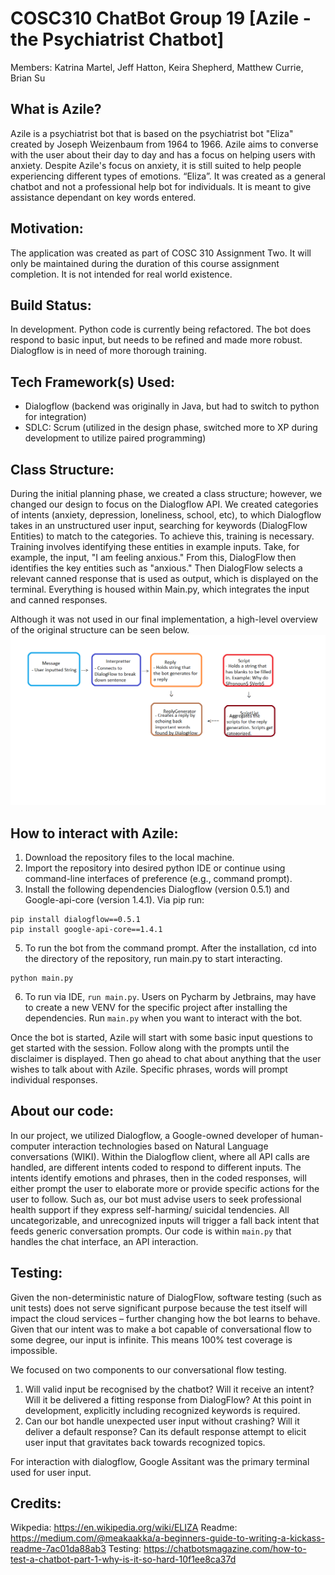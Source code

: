 # COSC310 ChatBot Group 19 [Azile - the Psychiatrist Chatbot]
Members: Katrina Martel, Jeff Hatton, Keira Shepherd, Matthew Currie, Brian Su

## What is Azile?
Azile is a psychiatrist bot that is based on the psychiatrist bot "Eliza" created by Joseph Weizenbaum from 1964 to 1966. Azile aims to converse with the user about their day to day and has a focus on helping users with anxiety. Despite Azile's focus on anxiety, it is still suited to help people experiencing different types of emotions. “Eliza”.  It was created as a general chatbot and not a professional help bot for individuals.  It is meant to give assistance dependant on key words entered.

## Motivation:
The application was created as part of COSC 310 Assignment Two.  It will only be maintained during the duration of this course assignment completion.  It is not intended for real world existence.

## Build Status:
 In development. Python code is currently being refactored. The bot does respond to basic input, but needs to be refined and made more robust. Dialogflow is in need of more thorough training.
 
 ## Tech Framework(s) Used:
 - Dialogflow (backend was originally in Java, but had to switch to python for integration)
 - SDLC: Scrum (utilized in the design phase, switched more to XP during development to utilize paired programming)
 
## Class Structure:
During the initial planning phase, we created a class structure; however, we changed our design to focus on the Dialogflow API. We created categories of intents (anxiety, depression, loneliness, school, etc), to which Dialogflow takes in an unstructured user input, searching for keywords (DialogFlow Entities) to match to the categories. To achieve this, training is necessary. Training involves identifying these entities in example inputs. Take, for example, the input, "I am feeling anxious." From this, DialogFlow then identifies the key entities such as "anxious." Then DialogFlow selects a relevant canned response that is used as output, which is displayed on the terminal. 
Everything is housed within Main.py, which integrates the input and canned responses.

Although it was not used in our final implementation, a high-level overview of the original structure can be seen below.
![](HighLevelClassBreakDown.png)

 
## How to interact with Azile:
1. Download the repository files to the local machine.
2. Import the repository into desired python IDE or continue using command-line interfaces of preference (e.g., command prompt).  
3. Install the following dependencies Dialogflow (version 0.5.1) and Google-api-core (version 1.4.1). Via pip run:
```
pip install dialogflow==0.5.1
pip install google-api-core==1.4.1
```
5. To run the bot from the command prompt. After the installation, cd into the directory of the repository, run main.py to start interacting.
```
python main.py
```
6. To run via IDE, `run main.py`.  Users on Pycharm by Jetbrains,  may have to create a new VENV for the specific project after installing the dependencies. Run `main.py` when you want to interact with the bot.


Once the bot is started, Azile will start with some basic input questions to get started with the session.
Follow along with the prompts until the disclaimer is displayed. Then go ahead to chat about anything that the user wishes to talk about with Azile.
Specific phrases, words will prompt individual responses.

## About our code:
In our project, we utilized Dialogflow, a Google-owned developer of human-computer interaction technologies based on Natural Language conversations (WIKI). Within the Dialogflow client, where all API calls are handled, are different intents coded to respond to different inputs. The intents identify emotions and phrases, then in the coded responses, will either prompt the user to elaborate more or provide specific actions for the user to follow. Such as, our bot must advise users to seek professional health support if they express self-harming/ suicidal tendencies. All uncategorizable, and unrecognized inputs will trigger a fall back intent that feeds generic conversation prompts. Our code is within `main.py` that handles the chat interface, an API interaction.

 ## Testing:
 Given the non-deterministic nature of DialogFlow, software testing (such as unit tests) does not serve significant purpose because the test itself will impact the cloud services – further changing how the bot learns to behave.
Given that our intent was to make a bot capable of conversational flow to some degree, our input is infinite. This means 100% test coverage is impossible.

We focused on two components to our conversational flow testing.
1) Will valid input be recognised by the chatbot? Will it receive an intent? Will it be delivered a fitting response from DialogFlow? At this point in development, explicitly including recognized keywords is required.
2) Can our bot handle unexpected user input without crashing? Will it deliver a default response? Can its default response attempt to elicit user input that gravitates back towards recognized topics.

For interaction with dialogflow, Google Assitant was the primary terminal used for user input.

## Credits:
Wikpedia:  https://en.wikipedia.org/wiki/ELIZA
Readme:  https://medium.com/@meakaakka/a-beginners-guide-to-writing-a-kickass-readme-7ac01da88ab3
Testing: https://chatbotsmagazine.com/how-to-test-a-chatbot-part-1-why-is-it-so-hard-10f1ee8ca37d
